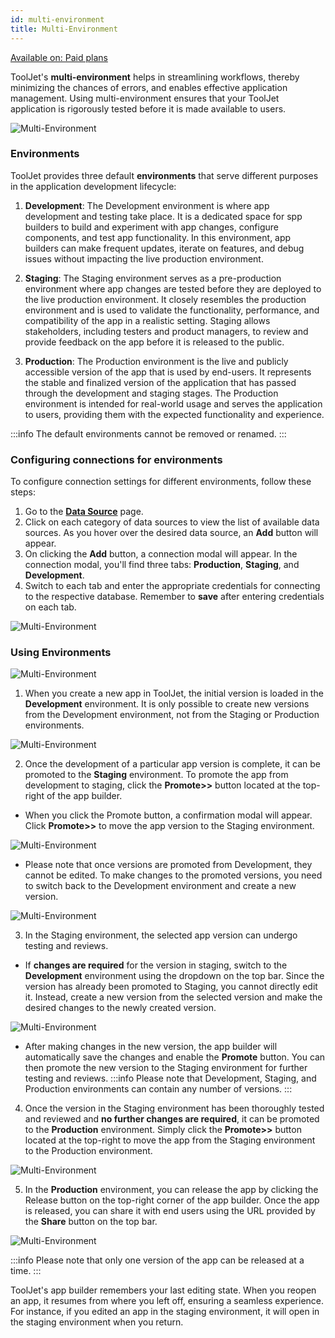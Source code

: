 ```yaml
---
id: multi-environment
title: Multi-Environment
---
```


<a href="https://www.tooljet.com/pricing">
<div className='badge badge--primary heading-badge'>Available on: Paid plans</div>
</a>

ToolJet's **multi-environment** helps in streamlining workflows, thereby minimizing the chances of errors, and enables effective application management. Using multi-environment ensures that your ToolJet application is rigorously tested before it is made available to users.

<div style={{textAlign: 'center'}}>

<img className="screenshot-full" src="/img/v2-beta/multi-env/newmultienv.png" alt="Multi-Environment" />

</div>

### Environments

ToolJet provides three default **environments** that serve different purposes in the application development lifecycle:

1. **Development**: The Development environment is where app development and testing take place. It is a dedicated space for spp builders to build and experiment with app changes, configure components, and test app functionality. In this environment, app builders can make frequent updates, iterate on features, and debug issues without impacting the live production environment.

2. **Staging**: The Staging environment serves as a pre-production environment where app changes are tested before they are deployed to the live production environment. It closely resembles the production environment and is used to validate the functionality, performance, and compatibility of the app in a realistic setting. Staging allows stakeholders, including testers and product managers, to review and provide feedback on the app before it is released to the public.

3. **Production**: The Production environment is the live and publicly accessible version of the app that is used by end-users. It represents the stable and finalized version of the application that has passed through the development and staging stages. The Production environment is intended for real-world usage and serves the application to users, providing them with the expected functionality and experience.

:::info
The default environments cannot be removed or renamed.
:::

### Configuring connections for environments

To configure connection settings for different environments, follow these steps:

1. Go to the **[Data Source](/docs/data-sources/overview)** page.
2. Click on each category of data sources to view the list of available data sources. As you hover over the desired data source, an **Add** button will appear.
3. On clicking the **Add** button, a connection modal will appear. In the connection modal, you'll find three tabs: **Production**, **Staging**, and **Development**.
4. Switch to each tab and enter the appropriate credentials for connecting to the respective database. Remember to **save** after entering credentials on each tab.

<div style={{textAlign: 'center'}}>

<img className="screenshot-full" src="/img/v2-beta/multi-env/multienvtabs.png" alt="Multi-Environment" />

</div>

### Using Environments

<div style={{textAlign: 'center'}}>

<img className="screenshot-full" src="/img/v2-beta/multi-env/flow.png" alt="Multi-Environment" />

</div>

1. When you create a new app in ToolJet, the initial version is loaded in the **Development** environment. It is only possible to create new versions from the Development environment, not from the Staging or Production environments.

 <div style={{textAlign: 'center'}}>

 <img className="screenshot-full" src="/img/v2-beta/multi-env/newapp.png" alt="Multi-Environment" />

 </div>

2. Once the development of a particular app version is complete, it can be promoted to the **Staging** environment. To promote the app from development to staging, click the **Promote>>** button located at the top-right of the app builder.
 - When you click the Promote button, a confirmation modal will appear. Click **Promote>>** to move the app version to the Staging environment.

 <div style={{textAlign: 'center'}}>

 <img className="screenshot-full" src="/img/v2-beta/multi-env/promotestaging.png" alt="Multi-Environment" />

 </div>

 - Please note that once versions are promoted from Development, they cannot be edited. To make changes to the promoted versions, you need to switch back to the Development environment and create a new version.
 
 <div style={{textAlign: 'center'}}>

 <img className="screenshot-full" src="/img/v2-beta/multi-env/noeditstag.png" alt="Multi-Environment" />

 </div>

3. In the Staging environment, the selected app version can undergo testing and reviews.
 - If **changes are required** for the version in staging, switch to the **Development** environment using the dropdown on the top bar. Since the version has already been promoted to Staging, you cannot directly edit it. Instead, create a new version from the selected version and make the desired changes to the newly created version.

 <div style={{textAlign: 'center'}}>

 <img className="screenshot-full" src="/img/v2-beta/multi-env/changes.gif" alt="Multi-Environment" />

 </div>

 - After making changes in the new version, the app builder will automatically save the changes and enable the **Promote** button. You can then promote the new version to the Staging environment for further testing and reviews.
 :::info
 Please note that Development, Staging, and Production environments can contain any number of versions.
 :::

4. Once the version in the Staging environment has been thoroughly tested and reviewed and **no further changes are required**, it can be promoted to the **Production** environment. Simply click the **Promote>>** button located at the top-right to move the app from the Staging environment to the Production environment.
 
 <div style={{textAlign: 'center'}}>

 <img className="screenshot-full" src="/img/v2-beta/multi-env/promprod.png" alt="Multi-Environment" />

 </div>

5. In the **Production** environment, you can release the app by clicking the Release button on the top-right corner of the app builder. Once the app is released, you can share it with end users using the URL provided by the **Share** button on the top bar.

 <div style={{textAlign: 'center'}}>

 <img className="screenshot-full" src="/img/v2-beta/multi-env/releaseprod.gif" alt="Multi-Environment" />

 </div>

 :::info
 Please note that only one version of the app can be released at a time.
 :::

ToolJet's app builder remembers your last editing state. When you reopen an app, it resumes from where you left off, ensuring a seamless experience. For instance, if you edited an app in the staging environment, it will open in the staging environment when you return.
